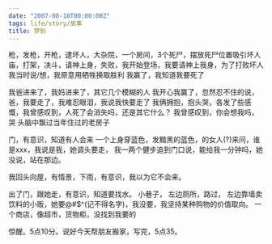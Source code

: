 ```yaml
---
date: "2007-08-18T00:00:00Z"
tags: life/story/故事
title: 梦到
---
```


枪，发枪，开枪，逮坏人，大杂院，一个房间，3个死尸，摆放死尸位置吸引坏人
庙，打架，决斗，请神上身，失败，我开始登场，我要请神上我身，为了打败坏人
我当时说/想，我原意用牺牲换取胜利
我赢了，我知道我要死了

我爸进来了，我妈进来了，其它几个模糊的人
我开心我赢了，忽然忍不住的说，爸，我要走了，我难忍眼泪，我说我快要走了
我俩拥抱，抱头哭，各发了些感慨，我曾感叹到，人死了会消失吗，还是其它什么？
我曾感叹到，你会想我吗，哭
头脑中飘过当年住过的老房子

门，有意识，知道有人会来
一个上身穿蓝色，发黯黑的蓝色，的女人(?)来问，谁是xxx，我说是我，她调头要走，
我一两个健步追到门口说，能给我一分钟吗，她没说，站在那边。

我回头向屋，有情景，下雨，有意识，我以为它不会来。

出了门，跟她走，有意识，知道要找水。
小巷子，
左边厕所，路过，
左边靠墙卖饮料的小贩，她要@#$^(记不得名字)，我没要，我坚持某种购物的价值取向。
一个商店，像超市，货物柜，没找到我要的

惊醒。5点10分。说好今天帮朋友搬家，写完，5点35。
